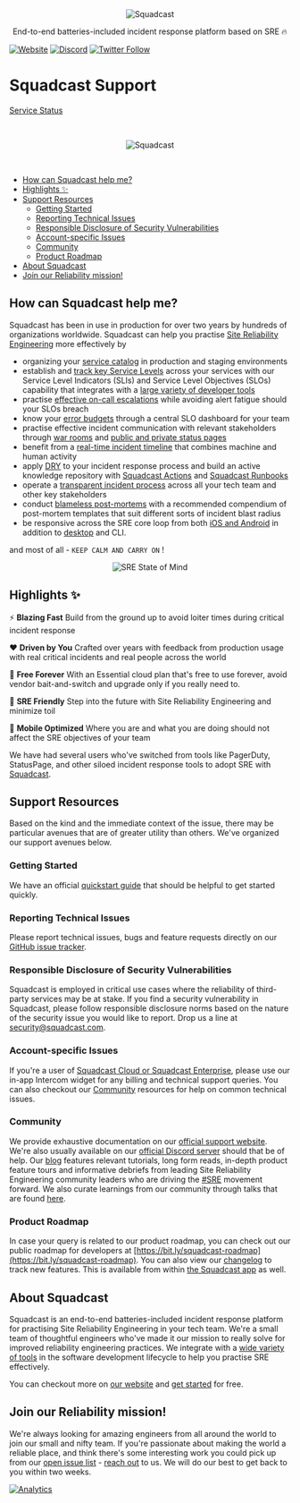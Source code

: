 <br /><div align="center">
<img style="max-width: 60%; max-height: 60%" class="center" alt="Squadcast" src="https://uploads-ssl.webflow.com/5c51758c58939b30a6fd3d73/5c519a89c482b5674e5ecf3d_Primary%20Logo%402x.svg" /><br />

 <p>
    End-to-end batteries-included incident response platform based on SRE 🔥
</p>
</div>

[![Website](https://img.shields.io/website?down_color=investigating&down_message=orange&up_color=green&up_message=up&url=https%3A%2F%2Fapp.squadcast.com)](https://app.squadcast.com)
[![Discord](https://img.shields.io/discord/659348454358908938?color=blueviolet&label=discord)](https://discord.gg/ztXYBCm)
[![Twitter Follow](https://img.shields.io/twitter/follow/squadcastHQ?label=%40squadcastHQ&style=social)](https://twitter.com/intent/follow?screen_name=squadcastHQ)

# Squadcast Support
[Service Status](https://status.squadcast.com)

<br /><div align="center">
<img style="max-width: 70%; max-height: 70%" class="center" alt="Squadcast" src="https://files.readme.io/977cf97-squdcast_dashboard.svg" /><br />
</div></br />

<!-- toc -->

- [How can Squadcast help me?](#how-can-squadcast-help-me)
- [Highlights ✨](#highlights-%E2%9C%A8)
- [Support Resources](#support-resources)
  * [Getting Started](#getting-started)
  * [Reporting Technical Issues](#reporting-technical-issues)
  * [Responsible Disclosure of Security Vulnerabilities](#responsible-disclosure-of-security-vulnerabilities)
  * [Account-specific Issues](#account-specific-issues)
  * [Community](#community)
  * [Product Roadmap](#product-roadmap)
- [About Squadcast](#about-squadcast)
- [Join our Reliability mission!](#join-our-reliability-mission)

<!-- tocstop -->

## How can Squadcast help me?
Squadcast has been in use in production for over two years by hundreds of organizations worldwide. Squadcast can help you practise [Site Reliability Engineering](https://landing.google.com/sre/interview/ben-treynor/) more effectively by 
 - organizing your [service catalog](https://support.squadcast.com/docs/adding-a-service) in production and staging environments
 - establish and [track key Service Levels](https://support.squadcast.com/docs/service-levels) across your services with our Service Level Indicators (SLIs) and Service Level Objectives (SLOs) capability that integrates with a [large variety of developer tools](https://github.com/squadcastHQ/awesome-sre-tools)
 - practise [effective on-call escalations](https://support.squadcast.com/docs/escalation-policies) while avoiding alert fatigue should your SLOs breach
 - know your [error budgets](https://support.squadcast.com/docs/slo-dashboard) through a central SLO dashboard for your team
 - practise effective incident communication with relevant stakeholders through [war rooms](https://support.squadcast.com/docs/warroom) and [public and private status pages](https://support.squadcast.com/docs/statuspage)
 - benefit from a [real-time incident timeline](https://support.squadcast.com/docs/incident-timeline) that combines machine and human activity
 - apply [DRY](https://en.wikipedia.org/wiki/Don%27t_repeat_yourself) to your incident response process and build an active knowledge repository with [Squadcast Actions](https://support.squadcast.com/docs/what-are-squadcast-actions) and [Squadcast Runbooks](https://support.squadcast.com/docs/squadcast-runbooks)
 - operate a [transparent incident process](https://support.squadcast.com/docs/managing-all-users) across all your tech team and other key stakeholders
 - conduct [blameless post-mortems](https://support.squadcast.com/docs/postmortems) with a recommended compendium of post-mortem templates that suit different sorts of incident blast radius
 - be responsive across the SRE core loop from both [iOS and Android](https://support.squadcast.com/docs/using-the-mobile-app) in addition to [desktop](https://app.squadcast.com) and CLI.


and most of all - `KEEP CALM AND CARRY ON` !

<div align="center">
<img style="max-width: 40%; max-height: 40%" class="center" alt="SRE State of Mind" src="https://cdn.dribbble.com/users/2086082/screenshots/8939224/media/6c59a7fd5b49d2f8607efeaaaf25213e.gif" /><br />
</div>

## Highlights ✨

⚡️ **Blazing Fast** Build from the ground up to avoid loiter times during critical incident response

❤️ **Driven by You** Crafted over years with feedback from production usage with real critical incidents and real people across the world

🌈 **Free Forever** With an Essential cloud plan that's free to use forever, avoid vendor bait-and-switch and upgrade only if you really need to.

🔮 **SRE Friendly** Step into the future with Site Reliability Engineering and minimize toil

📲 **Mobile Optimized** Where you are and what you are doing should not affect the SRE objectives of your team

We have had several users who've switched from tools like PagerDuty, StatusPage, and other siloed incident response tools to adopt SRE with [Squadcast](https://www.squadcast.com).

## Support Resources
Based on the kind and the immediate context of the issue, there may be particular avenues that are of greater utility than others. We've organized our support avenues below.

### Getting Started
We have an official [quickstart guide](https://support.squadcast.com/docs/getting-started) that should be helpful to get started quickly.

### Reporting Technical Issues
Please report technical issues, bugs and feature requests directly on our [GitHub issue tracker](https://github.com/squadcastHQ/squadcast-app-support/issues). 

### Responsible Disclosure of Security Vulnerabilities
Squadcast is employed in critical use cases where the reliability of third-party services may be at stake. If you find a security vulnerability in Squadcast, please follow responsible disclosure norms based on the nature of the security issue you would like to report. Drop us a line at <security@squadcast.com>.

### Account-specific Issues
If you're a user of [Squadcast Cloud or Squadcast Enterprise](https://www.squadcast.com/pricing), please use our in-app Intercom widget for any billing and technical support queries. You can also checkout our [Community](#community) resources for help on common technical issues.

### Community
We provide exhaustive documentation on our [official support website](https://support.squadcast.com). We're also usually available on our [official Discord server](https://discord.gg/ztXYBCm) should that be of help. Our [blog](https://blog.squadcast.com) features relevant tutorials, long form reads, in-depth product feature tours and informative debriefs from leading Site Reliability Engineering community leaders who are driving the [#SRE](https://twitter.com/hashtag/sre) movement forward. We also curate learnings from our community through talks that are found [here](https://github.com/squadcastHQ/talks).


### Product Roadmap

In case your query is related to our product roadmap, you can check out our public roadmap for developers at [https://bit.ly/squadcast-roadmap](https://bit.ly/squadcast-roadmap). You can also view our [changelog](https://headwayapp.co/squadcast-updates) to track new features. This is available from within [the Squadcast app](https://app.squadcast.com) as well.

## About Squadcast
Squadcast is an end-to-end batteries-included incident response platform for practising Site Reliability Engineering in your tech team. We're a small team of thoughtful engineers who've made it our mission to really solve for improved reliability engineering practices. We integrate with a [wide variety of tools](https://github.com/squadcastHQ/awesome-sre-tools) in the software development lifecycle to help you practise SRE effectively.

You can checkout more on [our website](https://www.squadcast.com/) and [get started](https://app.squadcast.com) for free.

## Join our Reliability mission!
We're always looking for amazing engineers from all around the world to join our small and nifty team. If you're passionate about making the world a reliable place, and think there's some interesting work you could pick up from our [open issue list](https://github.com/squadcastHQ/squadcast-app-support/issues) - [reach out](https://www.squadcast.com/careers/) to us. We will do our best to get back to you within two weeks.


[![Analytics](https://ga-beacon.appspot.com/UA-109315563-1/squadcast-app-support/readme)](https://www.squadcast.com)
